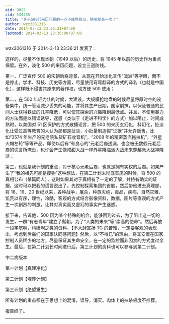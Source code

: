 ```yaml
---
aid: 9025
zid: 534435
title: "关于500们来历问题的一点不成熟意见，贴吧发表一次了"
author: wzx3061316
date: 2014-03-13 23:36:21+07:00
lastmod: 2014-03-13 23:36:00+07:00
---
```


wzx3061316 于 2014-3-13 23:36:21 发表了：

这样的，尽量不体现本朝（1949 以后）的历史，将 1945 年以前的历史作为重点保留。在外，淡化 500 的来历问题，设立三道防线。

第一，广泛宣传 500 的宋朝后裔背景，从现在开始淡化宣传“澳洲”等字眼，而不是停止。学术、科技、历史等方面，尽量使用弯弯翻译的方式的译名（也就是中国化），这样既不侵害其原来的著作权，也方便 500 使用；

第二，在 500 年轻力壮的时候，大建设，大规模抢地盘的时候尽量将原时空的设备集中，统一管理减少丢失的可能，并将其生产日期，国家削抹，以保证普通的民间人士获得铁证的几率降低，可以使其探索的兴趣降到最低点。并且，不使用暴力的方法而是以错误诱导，迷惑（类似于《走进不科学》的方式）加以阻止，时间成熟时，以美国对 51 区保护的方式散播谣言，把 500 的来历玄幻化，科幻化，扯淡化让受过高等教育的人认为那都是扯淡，小批量制造假“证据”并允许贩售，比如“3574 年生产的元老院私货矿石收音机”，“2008 年的精密蒸汽拖拉机”，“外星火帽左轮”等等产品。即使以后有“有良心的”元老后裔透漏，也会被无数假元老后裔的谎言所淹没，也许会产生像咸甜大战一样外星降临派大战未来穿越派大战神降派；

第三，也就是我计划的重点，对于核心元老后裔，也就是拥有实权的后裔。如果产生了“我的祖先可能是废物”这种想法，在第二计划未彻底实施的时候，将 500 的真相公布（某篇同人），这时如果其对于真相有了一定的了解，并持有确实的证据，这时可以把我的谎言说出了。先控制探索集团的首脑，然后带他进去真理部，将 18、19、20 世纪以来，各种战争，屠杀，种族灭绝，毒品，疾病，自然灾难、饥荒以有序，理性，冷酷，客观的方式结合影像资料，数据，图片等直观的方式产生一次剧烈的刺激，让其对真实而又虚幻的事实产生迷惑。

接下来，告诉他，500 因为某个特殊的机会，能够回到过去，为了阻止这一切的发生，一群“有志青年”建立了髨朝，为了“人类的未来”等“崇高的使命”。然后再放一段宇航啊，科研啊之类的资料，【不大肆宣扬 TG 的苦难，一定要客观的表现出，考虑到后裔们的国家认同感问题】然后，以“不得已”的理由，将其安置在国家控制人员稀少的地方，尽量保证其生命安全，在一定的监控而非囚禁的方式度过余生。最后，在第二计划长时间进行后，第三计划的资料也可以参与到第二计划。

中二病版本

第一计划【真理净化】

第二计划【埋葬计划】

第三计划【绝望重生】

所有计划的重点都在于思想上的混淆，误导，消灭。肉体上的抹杀极度不推荐。

报告终了。

---
